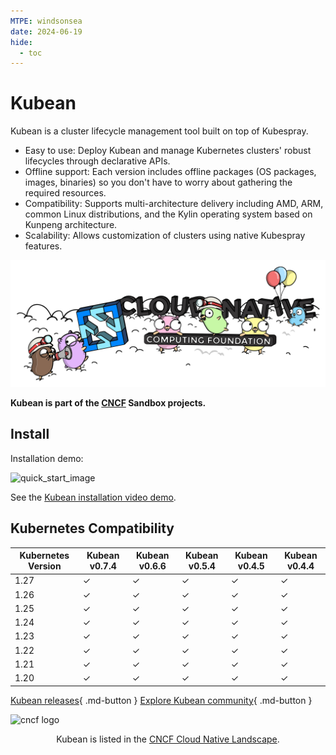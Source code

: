 ```yaml
---
MTPE: windsonsea
date: 2024-06-19
hide:
  - toc
---
```


# Kubean

Kubean is a cluster lifecycle management tool built on top of Kubespray.

- Easy to use: Deploy Kubean and manage Kubernetes clusters' robust lifecycles through declarative APIs.
- Offline support: Each version includes offline packages (OS packages, images, binaries) so you don't have to worry about gathering the required resources.
- Compatibility: Supports multi-architecture delivery including AMD, ARM, common Linux distributions, and the Kylin operating system based on Kunpeng architecture.
- Scalability: Allows customization of clusters using native Kubespray features.

![cncf gophers](./images/cncf-gophers.png)

**Kubean is part of the [CNCF](https://cncf.io/) Sandbox projects.**

## Install

Installation demo:

![quick_start_image](https://docs.daocloud.io/daocloud-docs-images/docs/community/images/quick_start.gif)

See the [Kubean installation video demo](https://asciinema.org/a/511386).

## Kubernetes Compatibility

| Kubernetes Version | Kubean v0.7.4 | Kubean v0.6.6 | Kubean v0.5.4 | Kubean v0.4.5 | Kubean v0.4.4 |
|--------------------|----------------|----------------|----------------|----------------|----------------|
| 1.27               | ✓              | ✓              | ✓              | ✓              | ✓              |
| 1.26               | ✓              | ✓              | ✓              | ✓              | ✓              |
| 1.25               | ✓              | ✓              | ✓              | ✓              | ✓              |
| 1.24               | ✓              | ✓              | ✓              | ✓              | ✓              |
| 1.23               | ✓              | ✓              | ✓              | ✓              | ✓              |
| 1.22               | ✓              | ✓              | ✓              | ✓              | ✓              |
| 1.21               | ✓              | ✓              | ✓              | ✓              | ✓              |
| 1.20               | ✓              | ✓              | ✓              | ✓              | ✓              |

[Kubean releases](https://github.com/kubean-io/kubean/releases){ .md-button }
[Explore Kubean community](https://github.com/kubean-io/kubean){ .md-button }

![cncf logo](./images/cncf.png)

<p align="center">
Kubean is listed in the <a href="https://landscape.cncf.io/?selected=kubean">CNCF Cloud Native Landscape</a>.
</p>
